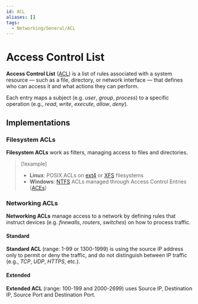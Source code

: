 ```yaml
---
id: ACL
aliases: []
tags:
  - Networking/General/ACL
---
```


# Access Control List

**Access Control List** ([ACL](https://en.wikipedia.org/wiki/Access-control_list))
is a list of rules associated with a system resource — such as a file,
directory, or network interface — that defines who can access it and what
actions they can perform.

Each entry maps a subject (e.g. *user*, *group*, *process*) to a specific
operation (e.g., *read*, *write*, *execute*, *allow*, *deny*).

## Implementations

### Filesystem ACLs

**Filesystem ACLs** work as filters, managing access to files and directories.

> [!example]
>
> - **Linux**: POSIX ACLs on [ext4](https://en.wikipedia.org/wiki/Ext4) or
>  [XFS](https://en.wikipedia.org/wiki/XFS) filesystems
> - **Windows**: [NTFS](https://en.wikipedia.org/wiki/NTFS) ACLs managed through
>   Access Control Entries ([ACEs](https://learn.microsoft.com/en-us/windows/win32/secauthz/access-control-entries))

### Networking ACLs

**Networking ACLs** manage access to a network by defining rules that instruct
devices (e.g. *firewalls*, *routers*, *switches*) on how to process traffic.

#### Standard

**Standard ACL** (range: 1-99 or 1300-1999) is using the source IP address only
to permit or deny the traffic, and do not distinguish between IP traffic
(e.g., *TCP*, *UDP*, *HTTPS*, etc.).

#### Extended

**Extended ACL** (range: 100-199 and 2000-2699) uses Source IP, Destination IP,
Source Port and Destination Port.
